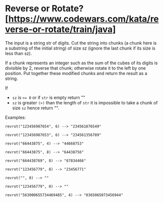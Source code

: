 # Reverse or Rotate? [https://www.codewars.com/kata/reverse-or-rotate/train/java]

The input is a string str of digits. Cut the string into chunks (a chunk here is a substring of the initial string) of size sz (ignore the last chunk if its size is less than sz).

If a chunk represents an integer such as the sum of the cubes of its digits is divisible by 2, reverse that chunk; otherwise rotate it to the left by one position. Put together these modified chunks and return the result as a string.

If

- `sz` is `<= 0` or if `str` is empty return ""
- `sz` is greater `(>)` than the length of `str` it is impossible to take a chunk of size `sz` hence return "".

Examples:

`revrot("123456987654", 6) --> "234561876549"`

`revrot("123456987653", 6) --> "234561356789"`

`revrot("66443875", 4) --> "44668753"`

`revrot("66443875", 8) --> "64438756"`

`revrot("664438769", 8) --> "67834466"`

`revrot("123456779", 8) --> "23456771"`

`revrot("", 8) --> ""`

`revrot("123456779", 0) --> "" `

`revrot("563000655734469485", 4) --> "0365065073456944"`
